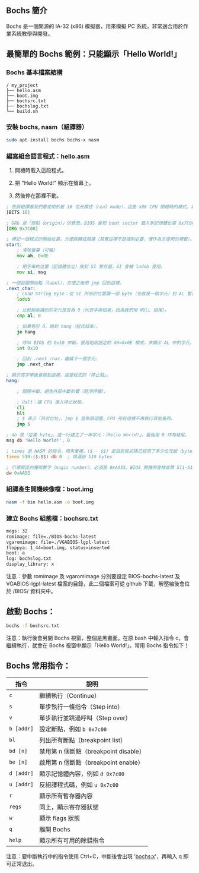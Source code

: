 ## Bochs 簡介

Bochs 是一個開源的 IA-32 (x86) 模擬器，用來模擬 PC 系統，非常適合用於作業系統教學與開發。

## 最簡單的 Bochs 範例：只能顯示「Hello World!」

### Bochs 基本檔案結構

```
/ my_project
├── hello.asm
├── boot.img
├── bochsrc.txt
├── bochslog.txt
└── build.sh
```

### 安裝 bochs, nasm（組譯器）

```bash
sudo apt install bochs bochs-x nasm

```

### 編寫組合語言程式：hello.asm

1.	開機時載入這段程式。

2.	把 "Hello World!" 顯示在螢幕上。

3.	然後停在那裡不動。

```asm
; 告訴組譯器我們要使用的是 16 位元模式（real mode），這是 x86 CPU 開機時的模式。寫 boot sector 的程式幾乎一定要是 16-bit。
[BITS 16]

; ORG 是「原點（origin）」的意思。BIOS 會把 boot sector 載入到記憶體位置 0x7C00，這一行讓程式知道它是從這個位置開始執行。
[ORG 0x7C00]

; 標記一個程式的開始位置，方便跳轉或閱讀（其實這裡不是強制必要，僅作為方便用的標籤）。
start:
    ; 清除螢幕（可略）
    mov ah, 0x0E

    ; 把字串的位置（記憶體位址）放到 SI 暫存器，SI 會被 lodsb 使用。
    mov si, msg

; 一個迴圈開始點（label），方便之後用 jmp 回到這裡。
.next_char:
    ; LOaD String Byte：從 SI 所指的位置讀一個 byte（也就是一個字元）到 AL 暫存器，然後 SI 自動加一。
    lodsb

    ; 比較剛剛讀到的字元是否為 0（代表字串結束，因為我們用 NULL 結尾）。
    cmp al, 0

    ; 如果等於 0，跳到 hang（程式結束）。
    je hang

    ; 呼叫 BIOS 的 0x10 中斷，使用剛剛設定的 AH=0x0E 模式，來顯示 AL 中的字元。AH=0x0E 指的是「TTY 模式的文字輸出功能」，會把 AL 的字元顯示在畫面上。
    int 0x10

    ; 回到 .next_char，繼續下一個字元。
    jmp .next_char

; 顯示完字串後會跳到這裡，這是程式的「停止點」。
hang:

    ; 關閉中斷，避免外部中斷影響（乾淨停機）。

    ; Halt：讓 CPU 進入停止狀態。
    cli
    hlt
    ; $ 表示「目前位址」，jmp $ 是無限迴圈，CPU 停在這裡不再執行其他東西。
    jmp $

; db 是「定義 byte」。這一行建立了一串字元：「Hello World!」，最後用 0 作為結尾。
msg db 'Hello World!', 0

; times 是 NASM 的指令，用來重複。($ - $$) 是目前程式碼已經用了多少位元組（byte）。這行會填充 0 到總共達到 510 個 bytes。boot sector 必須是 512 bytes，所以這裡填滿剩下的空間。
times 510-($-$$) db 0  ; 填滿到 510 bytes

; 引導扇區的魔術數字（magic number），必須是 0xAA55。BIOS 開機時會檢查第 511–512 bytes 是不是這個值，來決定是否可開機。
dw 0xAA55

```

### 組譯產生開機映像檔：boot.img

```bash
nasm -f bin hello.asm -o boot.img
```

### 建立 Bochs 組態檔：bochsrc.txt

```txt
megs: 32
romimage: file=./BIOS-bochs-latest
vgaromimage: file=./VGABIOS-lgpl-latest
floppya: 1_44=boot.img, status=inserted
boot: a
log: bochslog.txt
display_library: x
```

注意：參數 romimage 及 vgaromimage 分別要設定 BIOS-bochs-latest 及 VGABIOS-lgpl-latest 檔案的目錄，此二個檔案可從 github 下載，解壓縮後會位於 /BIOS/ 資料夾中。

## 啟動 Bochs：

```bash
bochs -f bochsrc.txt
```

注意：執行後會另開 Bochs 視窗，整個是黑畫面。在原 bash 中輸入指令 c，會繼續執行，就會在 Bochs 視窗中顯示「Hello World!」。常用 Bochs 指令如下！

## Bochs 常用指令：

| 指令       | 說明                   |
| ---------- | ----------------------------- |
| `c`        | 繼續執行（Continue）                |
| `s`        | 單步執行一條指令（Step into）           |
| `v`        | 單步執行並跳過呼叫（Step over）          |
| `b [addr]` | 設定斷點，例如 `b 0x7c00`            |
| `bl`       | 列出所有斷點（breakpoint list）       |
| `bd [n]`   | 禁用第 n 個斷點（breakpoint disable） |
| `be [n]`   | 啟用第 n 個斷點（breakpoint enable）  |
| `d [addr]` | 顯示記憶體內容，例如 `d 0x7c00`         |
| `u [addr]` | 反組譯程式碼，例如 `u 0x7c00`          |
| `r`        | 顯示所有暫存器內容                     |
| `regs`     | 同上，顯示寄存器狀態                    |
| `w`        | 顯示 flags 狀態                   |
| `q`        | 離開 Bochs                      |
| `help`     | 顯示所有可用的除錯指令                   |


注意：要中斷執行中的指令使用 Ctrl+C，中斷後會出現 '<bochs:x>'，再輸入 q 即可正常退出。
